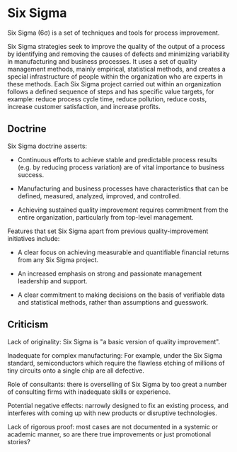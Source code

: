 # Six Sigma

Six Sigma (6σ) is a set of techniques and tools for process improvement. 

Six Sigma strategies seek to improve the quality of the output of a process by identifying and removing the causes of defects and minimizing variability in manufacturing and business processes. It uses a set of quality management methods, mainly empirical, statistical methods, and creates a special infrastructure of people within the organization who are experts in these methods. Each Six Sigma project carried out within an organization follows a defined sequence of steps and has specific value targets, for example: reduce process cycle time, reduce pollution, reduce costs, increase customer satisfaction, and increase profits.


## Doctrine

Six Sigma doctrine asserts:

  * Continuous efforts to achieve stable and predictable process results (e.g. by reducing process variation) are of vital importance to business success.

  * Manufacturing and business processes have characteristics that can be defined, measured, analyzed, improved, and controlled.

  * Achieving sustained quality improvement requires commitment from the entire organization, particularly from top-level management.

Features that set Six Sigma apart from previous quality-improvement initiatives include:

  * A clear focus on achieving measurable and quantifiable financial returns from any Six Sigma project.

  * An increased emphasis on strong and passionate management leadership and support.

  * A clear commitment to making decisions on the basis of verifiable data and statistical methods, rather than assumptions and guesswork.


## Criticism

Lack of originality: Six Sigma is "a basic version of quality improvement".

Inadequate for complex manufacturing: For example, under the Six Sigma standard, semiconductors which require the flawless etching of millions of tiny circuits onto a single chip are all defective.

Role of consultants: there is overselling of Six Sigma by too great a number of consulting firms with inadequate skills or experience.

Potential negative effects: narrowly designed to fix an existing process, and interferes with coming up with new products or disruptive technologies.

Lack of rigorous proof: most cases are not documented in a systemic or academic manner, so are there true improvements or just promotional stories?
